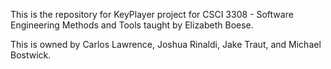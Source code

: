This is the repository for KeyPlayer project for CSCI 3308 - Software Engineering Methods and Tools taught by Elizabeth Boese.

This is owned by Carlos Lawrence, Joshua Rinaldi, Jake Traut, and Michael Bostwick.
